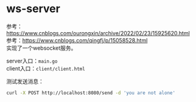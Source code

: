 # ws-server

参考：https://www.cnblogs.com/ourongxin/archive/2022/02/23/15925620.html  
参考：https://www.cnblogs.com/qingfj/p/15058528.html  
实现了一个websocket服务。

server入口：`main.go`  
client入口：`client/client.html`

测试发送消息：
```bash
curl -X POST http://localhost:8080/send -d 'you are not alone'
```